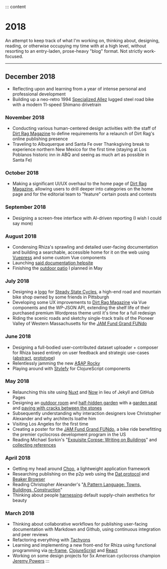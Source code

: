 ::: content

# 2018

An attempt to keep track of what I'm working on, thinking about, designing, reading, or otherwise occupying my time with at a high level, without resorting to an entry-laden, prose-heavy "blog" format. Not strictly work-focused.

---

## December 2018

- Reflecting upon and learning from a year of intense personal and professional development
- Building up a neo-retro 1994 [Specialized Allez](/images/currently/2018/allez.jpg) lugged steel road bike with a modern 11-speed Shimano drivetrain

### November 2018

- Conducting various human-centered design activities with the staff of [Dirt Rag Magazine](https://www.dirtragmag.com/) to define requirements for a relaunch of Dirt Rag's online publishing presence
- Traveling to Albuquerque and Santa Fe over Thanksgiving break to experience northern New Mexico for the first time (staying at Los Poblanos historic inn in ABQ and seeing as much art as possible in Santa Fe)

### October 2018

- Making a significant UI/UX overhaul to the home page of [Dirt Rag Magazine](https://www.dirtragmag.com/), allowing users to drill deeper into categories on the home page and for the editorial team to "feature" certain posts and contests

### September 2018

- Designing a screen-free interface with AI-driven reporting (I wish I could say more)

### August 2018

- Condensing Rhiza's sprawling and detailed user-facing documentation and building a searchable, accessible home for it on the web using [Vuepress](https://vuepress.vuejs.org/) and some custom Vue components
- Launching [said documentation helpsite](/rhiza-helpsite)
- Finishing the [outdoor patio](/images/currently/2018/patio.jpg) I planned in May

### July 2018

- Designing a [logo](/images/currently/2018/ssc-logo.png) for [Steady State Cycles](https://steadystatecycles.com/), a high-end road and mountain bike shop owned by some friends in Pittsburgh
- Developing some UX improvements to [Dirt Rag Magazine](http://dirtragmag.com/) via Vue components and the WP-JSON API, extending the shelf life of their purchased premium Wordpress theme until it's time for a full redesign
- Riding the scenic roads and sketchy single-track trails of the Pioneer Valley of Western Massachusetts for the [JAM Fund Grand FUNdo](/images/currently/2018/fundo-poster.png)

### June 2018

- Designing a full-bodied user-contributed dataset uploader + composer for Rhiza based entirely on user feedback and strategic use-cases ([abstract](https://www.dropbox.com/s/nsreuzyrqnfmteb/Abstract%2C%20User-Uploaded%20Data%20Expansion%20in%20Rhiza.pdf?dl=0), [prototype](https://github.com/jamesacklin/user-contrib-prototype))
- Relentlessly jamming the new [A$AP Rocky](http://www.vulture.com/2018/05/review-ausdap-rockys-album-testing.html)
- Playing around with [Stylefy](https://github.com/Jarzka/stylefy) for ClojureScript components

### May 2018

- Relaunching this site using [Nuxt](http://www.nuxtjs.org/) and [Now](https://zeit.co/now) in lieu of Jekyll and GitHub Pages
- Designing an [outdoor room](http://www.iwritewordsgood.com/apl/patterns/apl163.htm) and [half-hidden garden](http://www.iwritewordsgood.com/apl/patterns/apl111.htm) with a [garden seat](http://www.iwritewordsgood.com/apl/patterns/apl176.htm) and [paving with cracks between the stones](http://www.iwritewordsgood.com/apl/patterns/apl247.htm)
- Subsequently understanding why interaction designers love Christopher Alexander and why architects loathe him
- Visiting Los Angeles for the first time
- Creating a poster for the [JAM Fund Grand FUNdo](/images/currently/2018/fundo-poster.png), a bike ride benefitting the premier cyclocross development program in the US
- Reading Michael Sorkin's "[Exquisite Corpse: Writing on Buildings](https://www.versobooks.com/books/778-exquisite-corpse)" and [collecting references](https://www.are.na/james-acklin/exquisite-corpse-references)

### April 2018

- Getting my head around [Choo](https://choo.io/), a lightweight application framework
- Researching publishing on the p2p web using the [Dat protocol](https://datproject.org/) and [Beaker Browser](https://beakerbrowser.com/)
- Reading Christopher Alexander's "[A Pattern Language: Towns, Buildings, Construction](https://en.wikipedia.org/wiki/A_Pattern_Language)"
- Thinking about people [harnessing](https://www.are.na/clint-soren/lot-2046) default supply-chain aesthetics for beauty

### March 2018

- Thinking about collaborative workflows for publishing user-facing documentation with Markdown and Github, using continuous integration and peer reviews
- Refactoring everything with [Tachyons](http://tachyons.io/)
- Learning and implementing a new front-end for Rhiza using functional programming via [re-frame](https://github.com/Day8/re-frame), [ClojureScript](https://clojurescript.org/) and [React](https://reactjs.org/)
- Working on some design projects for 5x American cyclocross champion [Jeremy Powers](/images/currently/2018/jpow.jpg)
  :::
